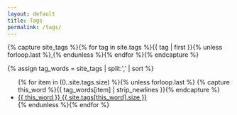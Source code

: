 ```yaml
---
layout: default
title: Tags
permalink: /tags/
---
```


{% capture site_tags %}{% for tag in site.tags %}{{ tag | first }}{% unless forloop.last %},{% endunless %}{% endfor %}{% endcapture %}
<!-- site_tags: {{ site_tags }} -->
{% assign tag_words = site_tags | split:',' | sort %}
<!-- tag_words: {{ tag_words }} -->

<div id="tags">
<!--<h1>Tags</h1>-->
<ul class="tag-box inline">
{% for item in (0..site.tags.size) %}{% unless forloop.last %}
{% capture this_word %}{{ tag_words[item] | strip_newlines }}{% endcapture %}
<li><a href="/search/?tags={{ this_word | cgi_escape }}">{{ this_word }} <span>{{ site.tags[this_word].size }}</span></a></li>
{% endunless %}{% endfor %}
</ul>
</div>
